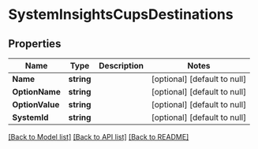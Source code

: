 # SystemInsightsCupsDestinations

## Properties
Name | Type | Description | Notes
------------ | ------------- | ------------- | -------------
**Name** | **string** |  | [optional] [default to null]
**OptionName** | **string** |  | [optional] [default to null]
**OptionValue** | **string** |  | [optional] [default to null]
**SystemId** | **string** |  | [optional] [default to null]

[[Back to Model list]](../README.md#documentation-for-models) [[Back to API list]](../README.md#documentation-for-api-endpoints) [[Back to README]](../README.md)


